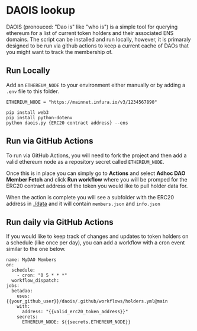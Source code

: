 # DAOIS lookup

DAOIS (pronouced: "Dao is" like "who is") is a simple tool for querying ethereum for a list of current token holders and their associated ENS domains.  The script can be installed and run locally, however, it is primaraly designed to be run via github actions to keep a current cache of DAOs that you might want to track the membership of.


## Run Locally

Add an ```ETHEREUM_NODE``` to your environment either manually or by adding a ```.env``` file to this folder.
```
ETHEREUM_NODE = "https://mainnet.infura.io/v3/1234567890"
```

```
pip install web3
pip install python-dotenv
python daois.py {ERC20 contract address} --ens
```


## Run via GitHub Actions

To run via GitHub Actions, you will need to fork the project and then add a valid ethereum node as a repository secret called ```ETHEREUM_NODE```.

Once this is in place you can simply go to **Actions** and select **Adhoc DAO Member Fetch** and click **Run workflow** where you will be promped for the ERC20 contract address of the token you would like to pull holder data for.

When the action is complete you will see a subfolder with the ERC20 address in [./data](./data) and it will contain ```members.json``` and ```info.json```


## Run daily via GitHub Actions

If you would like to keep track of changes and updates to token holders on a schedule (like once per day), you can add a workflow with a cron event similar to the one below.

```
name: MyDAO Members
on:
  schedule:
    - cron: "0 5 * * *"
  workflow_dispatch:
jobs:
  betadao:
    uses: {{your_github_user}}/daois/.github/workflows/holders.yml@main
    with:
      address: "{{valid_erc20_token_address}}"
    secrets:
      ETHEREUM_NODE: ${{secrets.ETHEREUM_NODE}}
```
